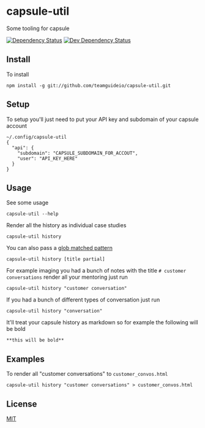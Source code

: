 # capsule-util
Some tooling for capsule

[![Dependency Status](https://david-dm.org/teamguideio/capsule-util.svg)](https://david-dm.org/teamguideio/capsule-util)
[![Dev Dependency Status](https://david-dm.org/teamguideio/capsule-util/dev-status.svg)](https://david-dm.org/teamguideio/capsule-util#info=devDependencies)


## Install
To install

    npm install -g git://github.com/teamguideio/capsule-util.git


## Setup
To setup you'll just need to put your API key and subdomain of your capsule account

    ~/.config/capsule-util
    {
      "api": {
        "subdomain": "CAPSULE_SUBDOMAIN_FOR_ACCOUT",
        "user": "API_KEY_HERE"
      }
    }


## Usage
See some usage

    capsule-util --help

Render all the history as individual case studies

    capsule-util history 

You can also pass a [glob matched pattern](https://en.wikipedia.org/wiki/Glob_(programming))

    capsule-util history [title partial]

For example imaging you had a bunch of notes with the title `# customer conversations` render all your mentoring just run

    capsule-util history "customer conversation"

If you had a bunch of different types of conversation just run

    capsule-util history "conversation"

It'll treat your capsule history as markdown so for example the following will be bold

    **this will be bold**


## Examples
To render all "customer conversations" to `customer_convos.html`

    capsule-util history "customer conversations" > customer_convos.html


## License
[MIT](LICENSE)
